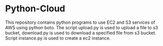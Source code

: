 # Python-Cloud
This repository contains python programs to use EC2 and S3 services of AWS using python boto.
The script upload.py is used to upload a file to s3 bucket, download.py is used to download a specified file from s3 bucket.
Script instance.py is used to create a ec2 instance.
